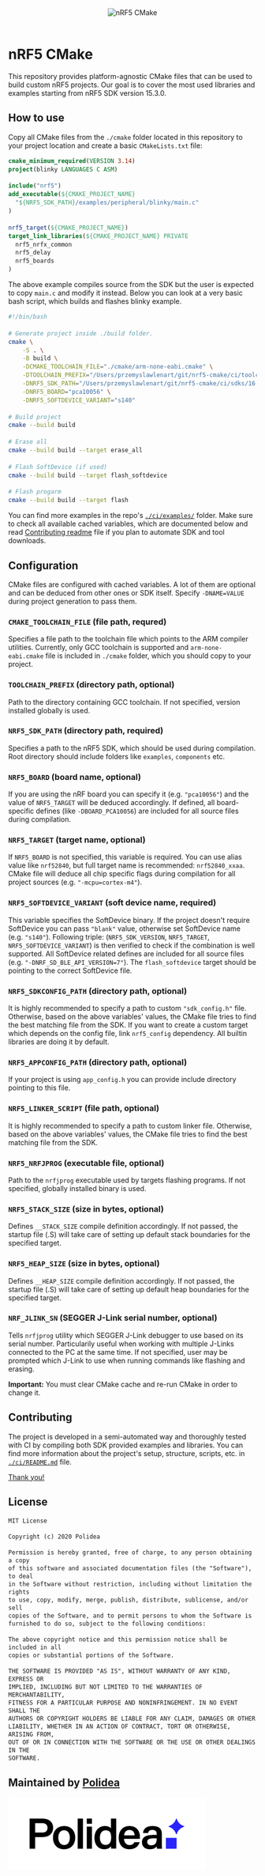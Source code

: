 <p align="center">
  <img
    alt="nRF5 CMake"
    src="ci/logo.png"
    height="250"
    style="margin-top: 20px; margin-bottom: 20px;"
  />
</p>

# nRF5 CMake

This repository provides platform-agnostic CMake files that can be used to build
custom nRF5 projects. Our goal is to cover the most used libraries and examples
starting from nRF5 SDK version 15.3.0.

## How to use

Copy all CMake files from the `./cmake` folder located in this repository to
your project location and create a basic `CMakeLists.txt` file:

```cmake
cmake_minimum_required(VERSION 3.14)
project(blinky LANGUAGES C ASM)

include("nrf5")
add_executable(${CMAKE_PROJECT_NAME}
  "${NRF5_SDK_PATH}/examples/peripheral/blinky/main.c"
)

nrf5_target(${CMAKE_PROJECT_NAME})
target_link_libraries(${CMAKE_PROJECT_NAME} PRIVATE
  nrf5_nrfx_common
  nrf5_delay
  nrf5_boards
)
```

The above example compiles source from the SDK but the user is expected to copy
`main.c` and modify it instead. Below you can look at a very basic bash script,
which builds and flashes blinky example.

```bash
#!/bin/bash

# Generate project inside ./build folder.
cmake \
    -S . \
    -B build \
    -DCMAKE_TOOLCHAIN_FILE="./cmake/arm-none-eabi.cmake" \
    -DTOOLCHAIN_PREFIX="/Users/przemyslawlenart/git/nrf5-cmake/ci/toolchains/gcc" \
    -DNRF5_SDK_PATH="/Users/przemyslawlenart/git/nrf5-cmake/ci/sdks/16.0.0" \
    -DNRF5_BOARD="pca10056" \
    -DNRF5_SOFTDEVICE_VARIANT="s140"

# Build project
cmake --build build

# Erase all
cmake --build build --target erase_all

# Flash SoftDevice (if used)
cmake --build build --target flash_softdevice

# Flash progarm
cmake --build build --target flash
```

You can find more examples in the repo's [`./ci/examples/`](./ci/examples) folder.
Make sure to check all available cached variables, which are documented below
and read [Contributing readme](./ci/README.md) file if you plan to automate SDK
and tool downloads.

## Configuration

CMake files are configured with cached variables. A lot of them are optional and
can be deduced from other ones or SDK itself. Specify `-DNAME=VALUE` during
project generation to pass them.

### `CMAKE_TOOLCHAIN_FILE` (file path, requred)

Specifies a file path to the toolchain file which points to the ARM compiler
utilities. Currently, only GCC toolchain is supported and `arm-none-eabi.cmake`
file is included in `./cmake` folder, which you should copy to your project.

### `TOOLCHAIN_PREFIX` (directory path, optional)

Path to the directory containing GCC toolchain. If not specified, version
installed globally is used.

### `NRF5_SDK_PATH` (directory path, required)

Specifies a path to the nRF5 SDK, which should be used during compilation. Root
directory should include folders like `examples`, `components` etc.

### `NRF5_BOARD` (board name, optional)

If you are using the nRF board you can specify it (e.g. `"pca10056"`) and the
value of `NRF5_TARGET` will be deduced accordingly. If defined, all
board-specific defines (like `-DBOARD_PCA10056`) are included for all source
files during compilation.

### `NRF5_TARGET` (target name, optional)

If `NRF5_BOARD` is not specified, this variable is required. You can use alias
value like `nrf52840`, but full target name is recommended: `nrf52840_xxaa`.
CMake file will deduce all chip specific flags during compilation for all
project sources (e.g. `"-mcpu=cortex-m4"`).

### `NRF5_SOFTDEVICE_VARIANT` (soft device name, required)

This variable specifies the SoftDevice binary. If the project doesn't require
SoftDevice you can pass `"blank"` value, otherwise set SoftDevice name
(e.g. `"s140"`). Following triple: (`NRF5_SDK_VERSION`, `NRF5_TARGET`,
`NRF5_SOFTDEVICE_VARIANT`) is then verified to check if the combination is well
supported. All SoftDevice related defines are included for all source files
(e.g. `"-DNRF_SD_BLE_API_VERSION=7"`). The `flash_softdevice` target should be
pointing to the correct SoftDevice file.

### `NRF5_SDKCONFIG_PATH` (directory path, optional)

It is highly recommended to specify a path to custom `"sdk_config.h"` file.
Otherwise, based on the above variables' values, the CMake file tries to find
the best matching file from the SDK. If you want to create a custom target which
depends on the config file, link `nrf5_config` dependency. All builtin libraries
are doing it by default.

### `NRF5_APPCONFIG_PATH` (directory path, optional)

If your project is using `app_config.h` you can provide include directory
pointing to this file.

### `NRF5_LINKER_SCRIPT` (file path, optional)

It is highly recommended to specify a path to custom linker file. Otherwise,
based on the above variables' values, the CMake file tries to find the best
matching file from the SDK.

### `NRF5_NRFJPROG` (executable file, optional)

Path to the `nrfjprog` executable used by targets flashing programs. If not
specified, globally installed binary is used.

### `NRF5_STACK_SIZE` (size in bytes, optional)

Defines `__STACK_SIZE` compile definition accordingly. If not passed, the
startup file (.S) will take care of setting up default stack boundaries for
the specified target.

### `NRF5_HEAP_SIZE` (size in bytes, optional)

Defines `__HEAP_SIZE` compile definition accordingly. If not passed, the
startup file (.S) will take care of setting up default heap boundaries for
the specified target.

### `NRF_JLINK_SN` (SEGGER J-Link serial number, optional)

Tells `nrfjprog` utility which SEGGER J-Link debugger to use based on its serial
number. Particularily useful when working with multiple J-Links connected to the
PC at the same time. If not specified, user may be prompted which J-Link to use
when running commands like flashing and erasing.

**Important:** You must clear CMake cache and re-run CMake in order to change it.

## Contributing

The project is developed in a semi-automated way and thoroughly tested with CI
by compiling both SDK provided examples and libraries. You can find more
information about the project's setup, structure, scripts, etc. in
[`./ci/README.md`](./ci/README.md) file.

[Thank you!](https://github.com/Polidea/cmake-nRF5x/graphs/contributors)

## License

    MIT License

    Copyright (c) 2020 Polidea

    Permission is hereby granted, free of charge, to any person obtaining a copy
    of this software and associated documentation files (the "Software"), to deal
    in the Software without restriction, including without limitation the rights
    to use, copy, modify, merge, publish, distribute, sublicense, and/or sell
    copies of the Software, and to permit persons to whom the Software is
    furnished to do so, subject to the following conditions:

    The above copyright notice and this permission notice shall be included in all
    copies or substantial portions of the Software.

    THE SOFTWARE IS PROVIDED "AS IS", WITHOUT WARRANTY OF ANY KIND, EXPRESS OR
    IMPLIED, INCLUDING BUT NOT LIMITED TO THE WARRANTIES OF MERCHANTABILITY,
    FITNESS FOR A PARTICULAR PURPOSE AND NONINFRINGEMENT. IN NO EVENT SHALL THE
    AUTHORS OR COPYRIGHT HOLDERS BE LIABLE FOR ANY CLAIM, DAMAGES OR OTHER
    LIABILITY, WHETHER IN AN ACTION OF CONTRACT, TORT OR OTHERWISE, ARISING FROM,
    OUT OF OR IN CONNECTION WITH THE SOFTWARE OR THE USE OR OTHER DEALINGS IN THE
    SOFTWARE.

## Maintained by [Polidea](https://www.polidea.com/services/iot/)

[![Polidea](https://raw.githubusercontent.com/Polidea/RxAndroidBle/master/site/polidea_logo.png "Tailored software services including concept, design, development and testing")](http://www.polidea.com)
